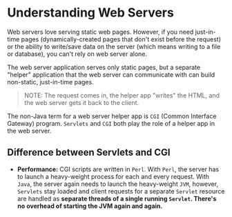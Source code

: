 # Understanding Web Servers

Web servers love serving static web pages. However, if you need just-in-time pages (dynamically-created pages that don't exist before the request) or the ability to write/save data on the server (which means writing to a file or database), you can't rely on web server alone.

The web server application serves only static pages, but a separate "helper" application that the web server can communicate with can build non-static, just-in-time pages.

> NOTE: The request comes in, the helper app "writes" the HTML, and the web server gets it back to the client.

The non-Java term for a web server helper app is `CGI` (Common Interface Gateway) program. `Servlets` and `CGI` both play the role of a helper app in the web server.

## Difference between Servlets and CGI

- **Performance:** CGI scripts are written in `Perl`. With `Perl`, the server has to launch a heavy-weight process for each and every request. With `Java`, the server again needs to launch the heavy-weight `JVM`, however, `Servlets` stay loaded and client requests for a separate `Servlet` resource are handled as **separate threads of a single running `Servlet`. There's no overhead of starting the JVM again and again.**
